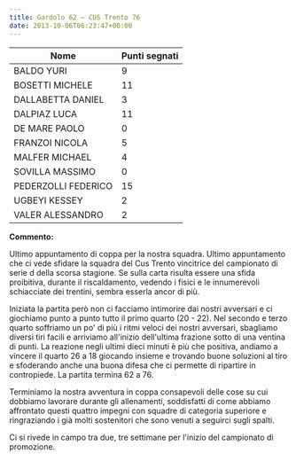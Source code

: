 ```yaml
---
title: Gardolo 62 – CUS Trento 76
date: 2013-10-06T06:23:47+00:00
---
```

| **Nome** | **Punti segnati** |
| -------- | ----------------- |
| BALDO YURI | 9 |
| BOSETTI MICHELE | 11 |
| DALLABETTA DANIEL | 3 |
| DALPIAZ LUCA | 11 |
| DE MARE PAOLO | 0 |
| FRANZOI NICOLA | 5 |
| MALFER MICHAEL | 4 |
| SOVILLA MASSIMO | 0 |
| PEDERZOLLI FEDERICO | 15 |
| UGBEYI KESSEY | 2 |
| VALER ALESSANDRO | 2 |

**Commento:**

Ultimo appuntamento di coppa per la nostra squadra. Ultimo appuntamento che ci vede sfidare la squadra del Cus Trento vincitrice del campionato di serie d della scorsa stagione. Se sulla carta risulta essere una sfida proibitiva, durante il riscaldamento, vedendo i fisici e le innumerevoli schiacciate dei trentini, sembra esserla ancor di più.

Iniziata la partita però non ci facciamo intimorire dai nostri avversari e ci giochiamo punto a punto tutto il primo quarto (20 - 22). Nel secondo e terzo quarto soffriamo un po' di più i ritmi veloci dei nostri avversari, sbagliamo diversi tiri facili e arriviamo all'inizio dell'ultima frazione sotto di una ventina di punti. La reazione negli ultimi dieci minuti è più che positiva, andiamo a vincere il quarto 26 a 18 giocando insieme e trovando buone soluzioni al tiro e sfoderando anche una buona difesa che ci permette di ripartire in contropiede. La partita termina 62 a 76.

Terminiamo la nostra avventura in coppa consapevoli delle cose su cui dobbiamo lavorare durante gli allenamenti, soddisfatti di come abbiamo affrontato questi quattro impegni con squadre di categoria superiore e ringraziando i già molti sostenitori che sono venuti a seguirci sugli spalti.

Ci si rivede in campo tra due, tre settimane per l'inizio del campionato di promozione.